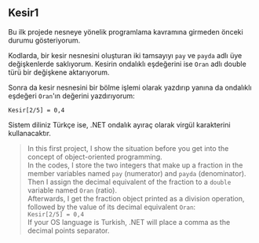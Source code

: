 ﻿## Kesir1
Bu ilk projede nesneye yönelik programlama
kavramına girmeden önceki durumu gösteriyorum.

Kodlarda, bir kesir nesnesini oluşturan iki tamsayıyı
`pay` ve `payda` adlı üye değişkenlerde saklıyorum.
Kesirin ondalıklı eşdeğerini ise `Oran` adlı
double türü bir değişkene aktarıyorum.

Sonra da kesir nesnesini bir bölme işlemi
olarak yazdırıp yanına da ondalıklı eşdeğeri
`Oran`'ın değerini yazdırıyorum:
```
Kesir[2/5] = 0,4
```

Sistem diliniz Türkçe ise, .NET ondalık ayıraç
olarak virgül karakterini kullanacaktır.

> In this first project, I show the situation
before you get into the concept of object-oriented
programming.<br>
In the codes, I store the two integers that make up
a fraction in the member variables named
`pay` (numerator) and `payda` (denominator).
Then I assign the decimal equivalent of the fraction
to a `double` variable named `Oran` (ratio).<br>
Afterwards, I get the fraction object printed
as a division operation, followed by the value of 
its decimal equivalent `Oran`:<br>
`Kesir[2/5] = 0,4`<br>
If your OS language is Turkish, .NET will place
a comma as the decimal points separator.